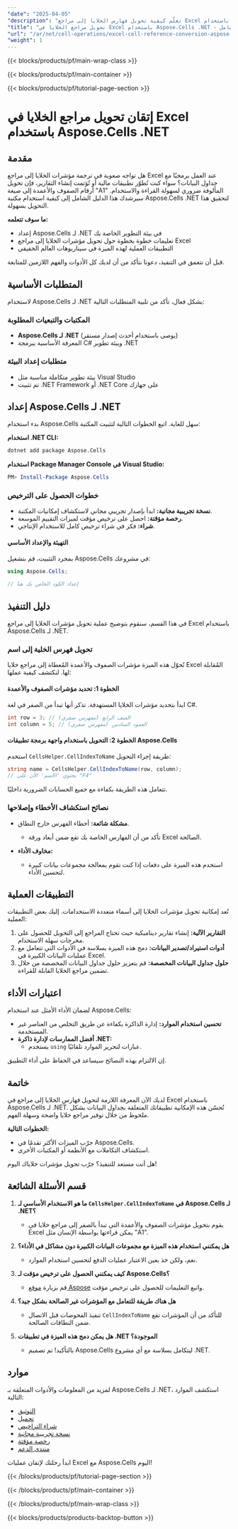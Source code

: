 ```yaml
---
"date": "2025-04-05"
"description": "تعلّم كيفية تحويل فهارس الخلايا إلى مراجع Excel باستخدام Aspose.Cells لـ .NET من خلال هذا البرنامج التعليمي المفصل. حسّن تطبيقات جداول البيانات لديك اليوم!"
"title": "تحويل مراجع الخلايا في Excel باستخدام Aspose.Cells .NET - دليل شامل"
"url": "/ar/net/cell-operations/excel-cell-reference-conversion-aspose-cells-net/"
"weight": 1
---
```


{{< blocks/products/pf/main-wrap-class >}}

{{< blocks/products/pf/main-container >}}

{{< blocks/products/pf/tutorial-page-section >}}


# إتقان تحويل مراجع الخلايا في Excel باستخدام Aspose.Cells .NET

## مقدمة

هل تواجه صعوبة في ترجمة مؤشرات الخلايا إلى مراجع Excel عند العمل برمجيًا مع جداول البيانات؟ سواء كنت تُطوّر تطبيقات مالية أو تُؤتمت إنشاء التقارير، فإن تحويل أرقام الصفوف والأعمدة إلى صيغة "A1" المألوفة ضروري لسهولة القراءة والاستخدام. سيرشدك هذا الدليل الشامل إلى كيفية استخدام مكتبة Aspose.Cells .NET لتحقيق هذا التحويل بسهولة.

**ما سوف تتعلمه:**
- إعداد Aspose.Cells لـ .NET في بيئة التطوير الخاصة بك
- تعليمات خطوة بخطوة حول تحويل مؤشرات الخلايا إلى مراجع Excel
- التطبيقات العملية لهذه الميزة في سيناريوهات العالم الحقيقي

قبل أن نتعمق في التنفيذ، دعونا نتأكد من أن لديك كل الأدوات والفهم اللازمين للمتابعة.

## المتطلبات الأساسية

لاستخدام Aspose.Cells لـ .NET بشكل فعال، تأكد من تلبية المتطلبات التالية:

### المكتبات والتبعيات المطلوبة
- **Aspose.Cells لـ .NET** (يوصى باستخدام أحدث إصدار مستقر)
- المعرفة الأساسية ببرمجة C# وبيئة تطوير .NET

### متطلبات إعداد البيئة
- بيئة تطوير متكاملة مناسبة مثل Visual Studio
- تم تثبيت .NET Framework أو .NET Core على جهازك

## إعداد Aspose.Cells لـ .NET

بدء استخدام Aspose.Cells سهل للغاية. اتبع الخطوات التالية لتثبيت المكتبة:

**استخدام .NET CLI:**
```bash
dotnet add package Aspose.Cells
```

**استخدام Package Manager Console في Visual Studio:**
```powershell
PM> Install-Package Aspose.Cells
```

### خطوات الحصول على الترخيص

- **نسخة تجريبية مجانية:** ابدأ بإصدار تجريبي مجاني لاستكشاف إمكانيات المكتبة.
- **رخصة مؤقتة:** احصل على ترخيص مؤقت لميزات التقييم الموسعة.
- **شراء:** فكر في شراء ترخيص كامل للاستخدام الإنتاجي.

#### التهيئة والإعداد الأساسي
بمجرد التثبيت، قم بتشغيل Aspose.Cells في مشروعك:

```csharp
using Aspose.Cells;

// إعداد الكود الخاص بك هنا
```

## دليل التنفيذ

في هذا القسم، سنقوم بتوضيح عملية تحويل مؤشرات الخلايا إلى مراجع Excel باستخدام Aspose.Cells لـ .NET.

### تحويل فهرس الخلية إلى اسم

تُحوّل هذه الميزة مؤشرات الصفوف والأعمدة المُعطاة إلى مراجع خلايا Excel المُقابلة لها. لنكتشف كيفية عملها:

#### الخطوة 1: تحديد مؤشرات الصفوف والأعمدة
ابدأ بتحديد مؤشرات الخلايا المستهدفة. تذكر أنها تبدأ من الصفر في لغة C#.

```csharp
int row = 3; // الصف الرابع (مفهرس صفري)
int column = 5; // العمود السادس (مفهرس صفري)
```

#### الخطوة 2: التحويل باستخدام واجهة برمجة تطبيقات Aspose.Cells

استخدم `CellsHelper.CellIndexToName` طريقة إجراء التحويل:

```csharp
string name = CellsHelper.CellIndexToName(row, column);
// يحتوي 'الاسم' الآن على "F4"
```
تتعامل هذه الطريقة بكفاءة مع جميع الحسابات الضرورية داخليًا.

### نصائح استكشاف الأخطاء وإصلاحها

- **مشكلة شائعة:** أخطاء الفهرس خارج النطاق.
  - تأكد من أن الفهارس الخاصة بك تقع ضمن أبعاد ورقة Excel الصالحة.
  
- **مخاوف الأداء:**
  - استخدم هذه الميزة على دفعات إذا كنت تقوم بمعالجة مجموعات بيانات كبيرة لتحسين الأداء.

## التطبيقات العملية

تُعد إمكانية تحويل مؤشرات الخلايا إلى أسماء متعددة الاستخدامات. إليك بعض التطبيقات العملية:

1. **التقارير الآلية:** إنشاء تقارير ديناميكية حيث تحتاج المراجع إلى التحويل للحصول على مخرجات سهلة الاستخدام.
2. **أدوات استيراد/تصدير البيانات:** دمج هذه الميزة بسلاسة في الأدوات التي تتعامل مع عمليات البيانات الكبيرة في Excel.
3. **حلول جداول البيانات المخصصة:** قم بتعزيز حلول جداول البيانات المخصصة من خلال تضمين مراجع الخلايا القابلة للقراءة.

## اعتبارات الأداء

لضمان الأداء الأمثل عند استخدام Aspose.Cells:
- **تحسين استخدام الموارد:** إدارة الذاكرة بكفاءة عن طريق التخلص من العناصر غير المستخدمة.
- **أفضل الممارسات لإدارة ذاكرة .NET:**
  - يستخدم `using` عبارات لتحرير الموارد تلقائيًا.

إن الالتزام بهذه النصائح سيساعد في الحفاظ على أداء التطبيق.

## خاتمة

لديك الآن المعرفة اللازمة لتحويل فهارس الخلايا إلى مراجع في Excel باستخدام Aspose.Cells لـ .NET. تُحسّن هذه الإمكانية تطبيقاتك المتعلقة بجداول البيانات بشكل ملحوظ من خلال توفير مراجع خلايا واضحة وسهلة الفهم.

**الخطوات التالية:**
- جرّب الميزات الأكثر تقدمًا في Aspose.Cells.
- استكشاف التكاملات مع الأنظمة أو المكتبات الأخرى.

هل أنت مستعد للتنفيذ؟ جرّب تحويل مؤشرات خلاياك اليوم!

## قسم الأسئلة الشائعة

1. **ما هو الاستخدام الأساسي لـ `CellsHelper.CellIndexToName` في Aspose.Cells لـ .NET؟**
   - يقوم بتحويل مؤشرات الصفوف والأعمدة التي تبدأ بالصفر إلى مراجع خلايا في Excel يمكن قراءتها بواسطة الإنسان مثل "A1".

2. **هل يمكنني استخدام هذه الميزة مع مجموعات البيانات الكبيرة دون مشاكل في الأداء؟**
   - نعم، ولكن خذ بعين الاعتبار عمليات الدفع لتحسين استخدام الموارد.

3. **كيف يمكنني الحصول على ترخيص مؤقت لـ Aspose.Cells؟**
   - قم بزيارة [موقع Aspose](https://purchase.aspose.com/temporary-license/) واتبع التعليمات للحصول على ترخيص مؤقت.

4. **هل هناك طريقة للتعامل مع المؤشرات غير الصالحة بشكل جيد؟**
   - تنفيذ الفحوصات قبل الاتصال `CellIndexToName` للتأكد من أن المؤشرات تقع ضمن النطاقات الصالحة.

5. **هل يمكن دمج هذه الميزة في تطبيقات .NET الموجودة؟**
   - بالتأكيد! تم تصميم Aspose.Cells ليتكامل بسلاسة مع أي مشروع .NET.

## موارد

لمزيد من المعلومات والأدوات المتعلقة بـ Aspose.Cells لـ .NET، استكشف الموارد التالية:
- [التوثيق](https://reference.aspose.com/cells/net/)
- [تحميل](https://releases.aspose.com/cells/net/)
- [شراء التراخيص](https://purchase.aspose.com/buy)
- [نسخة تجريبية مجانية](https://releases.aspose.com/cells/net/)
- [رخصة مؤقتة](https://purchase.aspose.com/temporary-license/)
- [منتدى الدعم](https://forum.aspose.com/c/cells/9)

ابدأ رحلتك لإتقان عمليات Excel مع Aspose.Cells اليوم!

{{< /blocks/products/pf/tutorial-page-section >}}

{{< /blocks/products/pf/main-container >}}

{{< /blocks/products/pf/main-wrap-class >}}

{{< blocks/products/products-backtop-button >}}